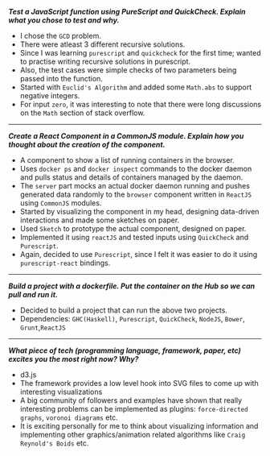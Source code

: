 ***Test a JavaScript function using PureScript and QuickCheck. Explain what you chose to test and why.***

  - I chose the `GCD` problem.
  - There were atleast 3 different recursive solutions.
  - Since I was learning `purescript` and `quickcheck` for the first time; wanted to practise writing recursive solutions in purescript.
  - Also, the test cases were simple checks of two parameters being passed into the function.
  - Started with `Euclid's Algorithm` and added some `Math.abs` to support negative integers.
  - For input `zero`, it was interesting to note that there were long discussions on the `Math` section of stack overflow.

----

***Create a React Component in a CommonJS module. Explain how you thought about the creation of the component.***

  - A component to show a list of running containers in the browser.
  - Uses `docker ps` and `docker inspect` commands to the docker daemon and pulls status and details of containers managed by the daemon.
  - The `server` part mocks an actual docker daemon running and pushes generated data randomly to the `browser` component written in `ReactJS` using `CommonJS` modules.
  - Started by visualizing the component in my head, designing data-driven interactions and made some sketches on paper.
  - Used `Sketch` to prototype the actual component, designed on paper.
  - Implemented it using `reactJS` and tested inputs using `QuickCheck` and `Purescript`.
  - Again, decided to use `Purescript`, since I felt it was easier to do it using `purescript-react` bindings.

----

***Build a project with a dockerfile. Put the container on the Hub so we can pull and run it.***

 - Decided to build a project that can run the above two projects.
 - Dependencies: `GHC(Haskell)`, `Purescript`, `QuickCheck`, `NodeJS`, `Bower`, `Grunt`,`ReactJS`

----

***What piece of tech (programming language, framework, paper, etc) excites you the most right now? Why?***

- d3.js
- The framework provides a low level hook into SVG files to come up with interesting visualizations
- A big community of followers and examples have shown that really interesting problems can be implemented as plugins: `force-directed graphs`, `voronoi diagrams` etc.
- It is exciting personally for me to think about visualizing information and implementing other graphics/animation related algorithms like `Craig Reynold's Boids` etc.
